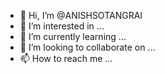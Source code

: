 - 👋 Hi, I’m @ANISHSOTANGRAI
- 👀 I’m interested in ...
- 🌱 I’m currently learning ...
- 💞️ I’m looking to collaborate on ...
- 📫 How to reach me ...

<!---
ANISHSOTANGRAI/ANISHSOTANGRAI is a ✨ special ✨ repository because its `README.md` (this file) appears on your GitHub profile.
You can click the Preview link to take a look at your changes.
--->
